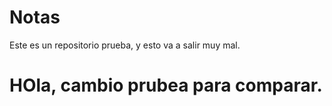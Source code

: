 # Notas


Este es un repositorio prueba, y esto va a salir muy mal.




HOla, cambio prubea para comparar.
=======
